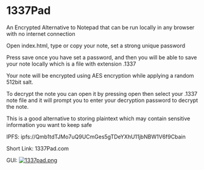 # 1337Pad
An Encrypted Alternative to Notepad that can be run locally in any browser with no internet connection

Open index.html, type or copy your note, set a strong unique password

Press save once you have set a password, and then you will be able to save your note locally which is a file with extension .1337

Your note will be encrypted using AES encryption while applying a random 512bit salt.

To decrypt the note you can open it by pressing open then select your .1337 note file and it will prompt you to enter your decryption password to decrypt the note.

This is a good alternative to storing plaintext which may contain sensitive information you want to keep safe

IPFS: ipfs://Qmb1tdTJMo7uQ9UCmGes5gTDeYXhU11jbNBW1V6f9Cbain

Short Link: 1337Pad.com


GUI:
[![1337pad.png](https://i.postimg.cc/FRmdKyXx/1337pad.png)](https://postimg.cc/HJZsZ7xJ)
